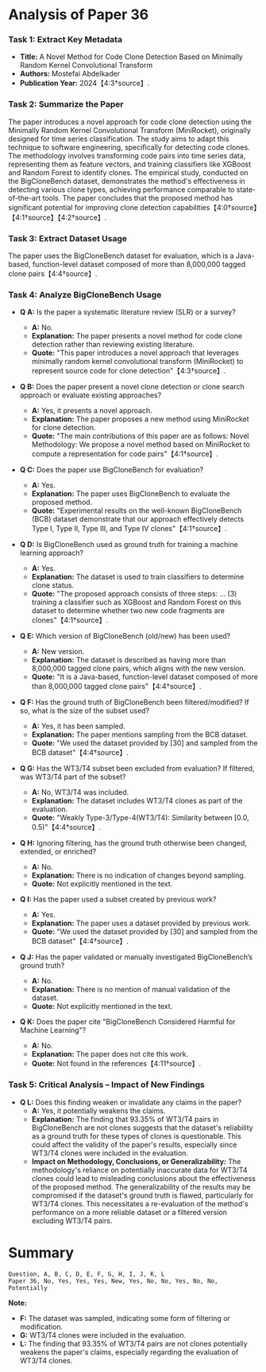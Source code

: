 # Analysis of Paper 36

### Task 1: Extract Key Metadata

- **Title:** A Novel Method for Code Clone Detection Based on Minimally Random Kernel Convolutional Transform
- **Authors:** Mostefai Abdelkader
- **Publication Year:** 2024【4:3†source】.

### Task 2: Summarize the Paper

The paper introduces a novel approach for code clone detection using the Minimally Random Kernel Convolutional Transform (MiniRocket), originally designed for time series classification. The study aims to adapt this technique to software engineering, specifically for detecting code clones. The methodology involves transforming code pairs into time series data, representing them as feature vectors, and training classifiers like XGBoost and Random Forest to identify clones. The empirical study, conducted on the BigCloneBench dataset, demonstrates the method's effectiveness in detecting various clone types, achieving performance comparable to state-of-the-art tools. The paper concludes that the proposed method has significant potential for improving clone detection capabilities【4:0†source】【4:1†source】【4:2†source】.

### Task 3: Extract Dataset Usage

The paper uses the BigCloneBench dataset for evaluation, which is a Java-based, function-level dataset composed of more than 8,000,000 tagged clone pairs【4:4†source】.

### Task 4: Analyze BigCloneBench Usage

- **Q A:** Is the paper a systematic literature review (SLR) or a survey?
  - **A:** No.
  - **Explanation:** The paper presents a novel method for code clone detection rather than reviewing existing literature.
  - **Quote:** "This paper introduces a novel approach that leverages minimally random kernel convolutional transform (MiniRocket) to represent source code for clone detection"【4:3†source】.

- **Q B:** Does the paper present a novel clone detection or clone search approach or evaluate existing approaches?
  - **A:** Yes, it presents a novel approach.
  - **Explanation:** The paper proposes a new method using MiniRocket for clone detection.
  - **Quote:** "The main contributions of this paper are as follows: Novel Methodology: We propose a novel method based on MiniRocket to compute a representation for code pairs"【4:1†source】.

- **Q C:** Does the paper use BigCloneBench for evaluation?
  - **A:** Yes.
  - **Explanation:** The paper uses BigCloneBench to evaluate the proposed method.
  - **Quote:** "Experimental results on the well-known BigCloneBench (BCB) dataset demonstrate that our approach effectively detects Type I, Type II, Type III, and Type IV clones"【4:1†source】.

- **Q D:** Is BigCloneBench used as ground truth for training a machine learning approach?
  - **A:** Yes.
  - **Explanation:** The dataset is used to train classifiers to determine clone status.
  - **Quote:** "The proposed approach consists of three steps: ... (3) training a classifier such as XGBoost and Random Forest on this dataset to determine whether two new code fragments are clones"【4:1†source】.

- **Q E:** Which version of BigCloneBench (old/new) has been used?
  - **A:** New version.
  - **Explanation:** The dataset is described as having more than 8,000,000 tagged clone pairs, which aligns with the new version.
  - **Quote:** "It is a Java-based, function-level dataset composed of more than 8,000,000 tagged clone pairs"【4:4†source】.

- **Q F:** Has the ground truth of BigCloneBench been filtered/modified? If so, what is the size of the subset used?
  - **A:** Yes, it has been sampled.
  - **Explanation:** The paper mentions sampling from the BCB dataset.
  - **Quote:** "We used the dataset provided by [30] and sampled from the BCB dataset"【4:4†source】.

- **Q G:** Has the WT3/T4 subset been excluded from evaluation? If filtered, was WT3/T4 part of the subset?
  - **A:** No, WT3/T4 was included.
  - **Explanation:** The dataset includes WT3/T4 clones as part of the evaluation.
  - **Quote:** "Weakly Type-3/Type-4(WT3/T4): Similarity between [0.0, 0.5)"【4:4†source】.

- **Q H:** Ignoring filtering, has the ground truth otherwise been changed, extended, or enriched?
  - **A:** No.
  - **Explanation:** There is no indication of changes beyond sampling.
  - **Quote:** Not explicitly mentioned in the text.

- **Q I:** Has the paper used a subset created by previous work?
  - **A:** Yes.
  - **Explanation:** The paper uses a dataset provided by previous work.
  - **Quote:** "We used the dataset provided by [30] and sampled from the BCB dataset"【4:4†source】.

- **Q J:** Has the paper validated or manually investigated BigCloneBench’s ground truth?
  - **A:** No.
  - **Explanation:** There is no mention of manual validation of the dataset.
  - **Quote:** Not explicitly mentioned in the text.

- **Q K:** Does the paper cite "BigCloneBench Considered Harmful for Machine Learning"?
  - **A:** No.
  - **Explanation:** The paper does not cite this work.
  - **Quote:** Not found in the references【4:11†source】.

### Task 5: Critical Analysis – Impact of New Findings

- **Q L:** Does this finding weaken or invalidate any claims in the paper?
  - **A:** Yes, it potentially weakens the claims.
  - **Explanation:** The finding that 93.35% of WT3/T4 pairs in BigCloneBench are not clones suggests that the dataset's reliability as a ground truth for these types of clones is questionable. This could affect the validity of the paper's results, especially since WT3/T4 clones were included in the evaluation.
  - **Impact on Methodology, Conclusions, or Generalizability:** The methodology's reliance on potentially inaccurate data for WT3/T4 clones could lead to misleading conclusions about the effectiveness of the proposed method. The generalizability of the results may be compromised if the dataset's ground truth is flawed, particularly for WT3/T4 clones. This necessitates a re-evaluation of the method's performance on a more reliable dataset or a filtered version excluding WT3/T4 pairs.

# Summary

```plaintext
Question, A, B, C, D, E, F, G, H, I, J, K, L
Paper 36, No, Yes, Yes, Yes, New, Yes, No, No, Yes, No, No, Potentially
```

**Note:**  
- **F:** The dataset was sampled, indicating some form of filtering or modification.
- **G:** WT3/T4 clones were included in the evaluation.
- **L:** The finding that 93.35% of WT3/T4 pairs are not clones potentially weakens the paper's claims, especially regarding the evaluation of WT3/T4 clones.
